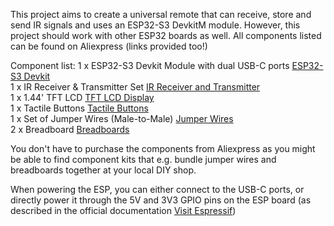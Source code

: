 This project aims to create a universal remote that can receive, store and send IR signals and uses an ESP32-S3 DevkitM module. However, this project should work with other ESP32 boards as well. All components listed can be found on Aliexpress (links provided too!)

Component list:
1 x ESP32-S3 Devkit Module with dual USB-C ports [ESP32-S3 Devkit](https://www.aliexpress.com/item/1005007139026697.html?spm=a2g0o.productlist.main.1.1cf85RzR5RzR0k&algo_pvid=2bcc8723-5031-437f-aa66-a0c92c8d814f&algo_exp_id=2bcc8723-5031-437f-aa66-a0c92c8d814f-0&pdp_ext_f=%7B%22order%22%3A%2282%22%2C%22eval%22%3A%221%22%7D&pdp_npi=4%40dis%21MYR%2168.20%2121.82%21%21%21110.68%2135.42%21%402151e6dc17443631910634522eaa43%2112000039544742429%21sea%21MY%216128289259%21X&curPageLogUid=oQ6LPuYL5R4N&utparam-url=scene%3Asearch%7Cquery_from%3A)  
1 x IR Receiver & Transmitter Set [IR Receiver and Transmitter](https://www.aliexpress.com/item/1005007139026697.html?spm=a2g0o.productlist.main.1.1cf85RzR5RzR0k&algo_pvid=2bcc8723-5031-437f-aa66-a0c92c8d814f&algo_exp_id=2bcc8723-5031-437f-aa66-a0c92c8d814f-0&pdp_ext_f=%7B%22order%22%3A%2282%22%2C%22eval%22%3A%221%22%7D&pdp_npi=4%40dis%21MYR%2168.20%2121.82%21%21%21110.68%2135.42%21%402151e6dc17443631910634522eaa43%2112000039544742429%21sea%21MY%216128289259%21X&curPageLogUid=oQ6LPuYL5R4N&utparam-url=scene%3Asearch%7Cquery_from%3A)  
1 x 1.44' TFT LCD [TFT LCD Display](https://www.aliexpress.com/item/1005007171280183.html?spm=a2g0o.productlist.main.1.4ae31777kP1aEm&algo_pvid=7a7d0e01-8cfe-4dfc-96b2-aa9685af4e58&algo_exp_id=7a7d0e01-8cfe-4dfc-96b2-aa9685af4e58-0&pdp_ext_f=%7B%22order%22%3A%22561%22%2C%22spu_best_type%22%3A%22price%22%2C%22eval%22%3A%221%22%2C%22orig_sl_item_id%22%3A%221005007171280183%22%2C%22orig_item_id%22%3A%221005006905729783%22%7D&pdp_npi=4%40dis%21MYR%2119.74%219.87%21%21%2132.04%2116.02%21%40212e509017443626746548225e6344%2112000039692002287%21sea%21MY%216128289259%21X&curPageLogUid=jt4281rGadME&utparam-url=scene%3Asearch%7Cquery_from%3A)  
1 x Tactile Buttons [Tactile Buttons](https://www.aliexpress.com/item/32815969627.html?spm=a2g0o.productlist.main.1.fcbb84636wJRz5&algo_pvid=7129b977-89ec-44e2-bec7-f684951db90b&algo_exp_id=7129b977-89ec-44e2-bec7-f684951db90b-0&pdp_ext_f=%7B%22order%22%3A%221212%22%2C%22eval%22%3A%221%22%7D&pdp_npi=4%40dis%21MYR%212.93%212.93%21%21%210.65%210.65%21%40212e509017443627255307641e6346%2164798820553%21sea%21MY%216128289259%21X&curPageLogUid=IdKJYmGXqQ7X&utparam-url=scene%3Asearch%7Cquery_from%3A)  
1 x Set of Jumper Wires (Male-to-Male) [Jumper Wires](https://www.aliexpress.com/item/1005007805542492.html?spm=a2g0o.productlist.main.1.1d7253e8boWOT0&algo_pvid=6acbdbd0-0053-4422-8b4e-649a64f5263b&algo_exp_id=6acbdbd0-0053-4422-8b4e-649a64f5263b-0&pdp_ext_f=%7B%22order%22%3A%228153%22%2C%22spu_best_type%22%3A%22price%22%2C%22eval%22%3A%221%22%2C%22orig_sl_item_id%22%3A%221005007805542492%22%2C%22orig_item_id%22%3A%221005007138874742%22%7D&pdp_npi=4%40dis%21MYR%216.83%213.42%21%21%2111.08%215.54%21%40212a6e2917443627861792724e2a98%2112000042261873884%21sea%21MY%216128289259%21X&curPageLogUid=yxkUwe9uaH0i&utparam-url=scene%3Asearch%7Cquery_from%3A)  
2 x Breadboard [Breadboards](https://www.aliexpress.com/item/1005007174397080.html?spm=a2g0o.productlist.main.11.5efa6225rhiSiI&algo_pvid=9b326d74-5ba7-4ed7-8937-5c30e875ed6a&algo_exp_id=9b326d74-5ba7-4ed7-8937-5c30e875ed6a-5&pdp_ext_f=%7B%22order%22%3A%22921%22%2C%22eval%22%3A%221%22%7D&pdp_npi=4%40dis%21MYR%2111.62%213.83%21%21%2118.86%216.22%21%40212a6e3217443633022404809e37d2%2112000039701559657%21sea%21MY%216128289259%21X&curPageLogUid=XWloSEaG5J8M&utparam-url=scene%3Asearch%7Cquery_from%3A)

You don't have to purchase the components from Aliexpress as you might be able to find component kits that e.g. bundle jumper wires and breadboards together at your local DIY shop. 

When powering the ESP, you can either connect to the USB-C ports, or directly power it through the 5V and 3V3 GPIO pins on the ESP board (as described in the official documentation [Visit Espressif](https://docs.espressif.com/projects/esp-dev-kits/en/latest/esp32s3/esp32-s3-devkitm-1/user_guide.html#getting-started))